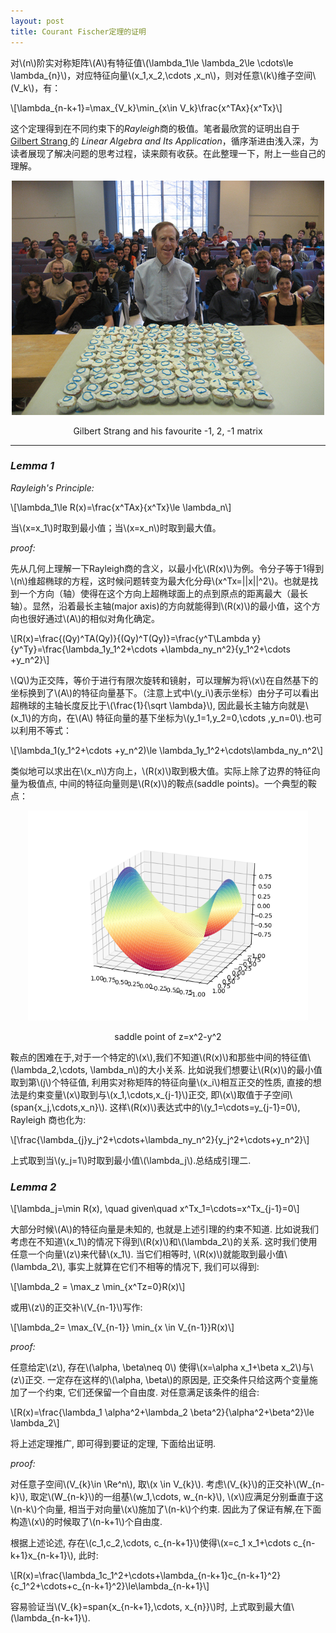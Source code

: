 ```yaml
---
layout: post
title: Courant Fischer定理的证明
---
```


对\\(n\\)阶实对称矩阵\\(A\\)有特征值\\(\lambda_1\le \lambda_2\le \cdots\le \lambda_{n}\\)，对应特征向量\\(x_1,x_2,\cdots ,x_n\\)，则对任意\\(k\\)维子空间\\(V_k\\)，有：

\\[\lambda_{n-k+1}=\max_{V_k}\min_{x\in V_k}\frac{x^TAx}{x^Tx}\\]

<!--more-->

这个定理得到在不同约束下的*Rayleigh*商的极值。笔者最欣赏的证明出自于 [Gilbert Strang ](http://www-math.mit.edu/~gs/)的 *Linear Algebra and Its Application*，循序渐进由浅入深，为读者展现了解决问题的思考过程，读来颇有收获。在此整理一下，附上一些自己的理解。


<div align="center">
<img src="/image/cupcakematrix.jpg" alt="cupcake matrix"  />
<p>Gilbert Strang and his favourite -1, 2, -1 matrix</p>
</div>

-------
### *Lemma 1* 

*Rayleigh's Principle:*

\\[\lambda_1\le R(x)=\frac{x^TAx}{x^Tx}\le \lambda_n\\]

当\\(x=x_1\\)时取到最小值；当\\(x=x_n\\)时取到最大值。

*proof:*

先从几何上理解一下Rayleigh商的含义，以最小化\\(R(x)\\)为例。令分子等于1得到\\(n\\)维超椭球的方程，这时候问题转变为最大化分母\\(x^Tx=\|\|x\|\|^2\\)。也就是找到一个方向（轴）使得在这个方向上超椭球面上的点到原点的距离最大（最长轴）。显然，沿着最长主轴(major axis)的方向就能得到\\(R(x)\\)的最小值，这个方向也很好通过\\(A\\)的相似对角化确定。

\\[R(x)=\frac{(Qy)^TA(Qy)}{(Qy)^T(Qy)}=\frac{y^T\Lambda y}{y^Ty}=\frac{\lambda_1y_1^2+\cdots +\lambda_ny_n^2}{y_1^2+\cdots +y_n^2}\\]

\\(Q\\)为正交阵，等价于进行有限次旋转和镜射，可以理解为将\\(x\\)在自然基下的坐标换到了\\(A\\)的特征向量基下。（注意上式中\\(y_i\\)表示坐标）由分子可以看出超椭球的主轴长度反比于\\(\frac{1}{\sqrt \lambda}\\), 因此最长主轴方向就是\\(x_1\\)的方向，在\\(A\\) 特征向量的基下坐标为\\(y_1=1,y_2=0,\cdots ,y_n=0\\).也可以利用不等式：

\\[\lambda_1(y_1^2+\cdots +y_n^2)\le \lambda_1y_1^2+\cdots\lambda_ny_n^2\\]

类似地可以求出在\\(x_n\\)方向上，\\(R(x)\\)取到极大值。实际上除了边界的特征向量为极值点, 中间的特征向量则是\\(R(x)\\)的鞍点(saddle points)。一个典型的鞍点：

<div align="center">

<img src="image/z=x^2-y^2.png" alt="z=x^2-y^2" style="zoom:70%"/>

<p>saddle point of z=x^2-y^2</p>

</div>

鞍点的困难在于,对于一个特定的\\(x\\),我们不知道\\(R(x)\\)和那些中间的特征值\\(\lambda_2,\cdots, \lambda_n\\)的大小关系. 比如说我们想要让\\(R(x)\\)的最小值取到第\\(j\\)个特征值, 利用实对称矩阵的特征向量\\(x_i\\)相互正交的性质, 直接的想法是约束变量\\(x\\)取到与\\(x_1,\cdots,x_{j-1}\\)正交, 即\\(x\\)取值于子空间\\(span\{x_j,\cdots,x_n\}\\). 这样\\(R(x)\\)表达式中的\\(y_1=\cdots=y_{j-1}=0\\), Rayleigh 商也化为:

\\[\frac{\lambda_{j}y_j^2+\cdots+\lambda_ny_n^2}{y_j^2+\cdots+y_n^2}\\]

上式取到当\\(y_j=1\\)时取到最小值\\(\lambda_j\\).总结成引理二.

### *Lemma 2*

\\[\lambda_j=\min R(x), \quad given\quad x^Tx_1=\cdots=x^Tx_{j-1}=0\\]

大部分时候\\(A\\)的特征向量是未知的, 也就是上述引理的约束不知道. 比如说我们考虑在不知道\\(x_1\\)的情况下得到\\(R(x)\\)和\\(\lambda_2\\)的关系. 这时我们使用任意一个向量\\(z\\)来代替\\(x_1\\). 当它们相等时, \\(R(x)\\)就能取到最小值\\(\lambda_2\\), 事实上就算在它们不相等的情况下, 我们可以得到:

\\[\lambda_2 = \max_z \min_{x^Tz=0}R(x)\\]

或用\\(z\\)的正交补\\(V_{n-1}\\)写作:

\\[\lambda_2= \max_{V_{n-1}} \min_{x \in V_{n-1}}R(x)\\]

*proof:*

任意给定\\(z\\), 存在\\(\alpha, \beta\neq 0\\) 使得\\(x=\alpha x_1+\beta x_2\\)与\\(z\\)正交. 一定存在这样的\\(\alpha, \beta\\)的原因是, 正交条件只给这两个变量施加了一个约束, 它们还保留一个自由度. 对任意满足该条件的组合:

\\[R(x)=\frac{\lambda_1 \alpha^2+\lambda_2 \beta^2}{\alpha^2+\beta^2}\le \lambda_2\\]

将上述定理推广, 即可得到要证的定理, 下面给出证明.

*proof:*

对任意子空间\\(V_{k}\in \Re^n\\), 取\\(x \in V_{k}\\). 考虑\\(V_{k}\\)的正交补\\(W_{n-k}\\), 取定\\(W_{n-k}\\)的一组基\\(w_1,\cdots, w_{n-k}\\), \\(x\\\)应满足分别垂直于这\\(n-k\\)个向量, 相当于对向量\\(x\\)施加了\\(n-k\\)个约束. 因此为了保证有解,在下面构造\\(x\\)的时候取了\\(n-k+1\\)个自由度.

根据上述论述, 存在\\(c_1,c_2,\cdots, c_{n-k+1}\\)使得\\(x=c_1 x_1+\cdots  c_{n-k+1}x_{n-k+1}\\), 此时:

\\[R(x)=\frac{\lambda_1c_1^2+\cdots+\lambda_{n-k+1}c_{n-k+1}^2}{c_1^2+\cdots+c_{n-k+1}^2}\le\lambda_{n-k+1}\\]

容易验证当\\(V_{k}=span\{x_{n-k+1},\cdots, x_{n}\}\\)时, 上式取到最大值\\(\lambda_{n-k+1}\\).





